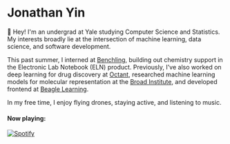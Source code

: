 # Jonathan Yin

:wave: Hey! I'm an undergrad at Yale studying Computer Science and Statistics. My interests broadly lie at the intersection of machine learning, data science, and software development.

This past summer, I interned at [Benchling](https://www.benchling.com/), building out chemistry support in the Electronic Lab Notebook (ELN) product.
Previously, I've also worked on deep learning for drug discovery at [Octant](https://www.octant.bio/), researched machine learning models for molecular representation at the [Broad Institute](https://www.broadinstitute.org/), and developed frontend at [Beagle Learning](https://en.beaglelearning.com/).

In my free time, I enjoy flying drones, staying active, and listening to music.

<h4 align="left">Now playing:</h4>

[![Spotify](https://github-readme-spotify-integration.vercel.app/api/spotify)](https://open.spotify.com/user/31zxxcqxoxpt32xqkeagawfbttte?si=a2dbfea93b6b4113)
